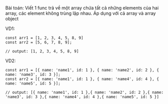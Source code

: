Bài toán: Viết 1 func trả về một array chứa tất cả những elements của hai array, các element không trùng lặp nhau. Áp dụng với cả array và array object

VD1: 
```
const arr1 = [1, 2, 3, 4, 5, 8, 9]
const arr2 = [5, 6, 7, 8, 9];

// output: [1, 2, 3, 4, 5, 8, 9]
```

VD2: 
```
const arr1 = [{ name: 'name1', id: 1 }, { name: 'name2', id: 2 }, { name: 'name3', id: 3 }];
const arr2 = [{ name: 'name1', id: 1 }, { name: 'name4', id: 4 }, { name: 'name5', id: 5 }];

// output: [{ name: 'name1', id: 1 },{ name: 'name2', id: 2 },{ name: 'name3', id: 3 },{ name: 'name4', id: 4 },{ name: 'name5', id: 5 }]
```
